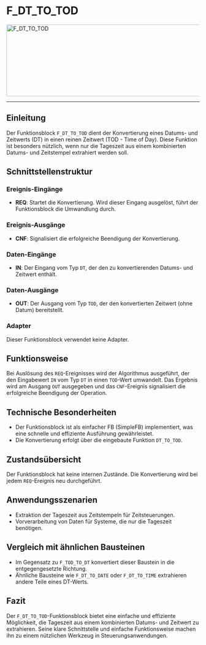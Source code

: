 # F_DT_TO_TOD

<img width="1198" height="187" alt="F_DT_TO_TOD" src="https://github.com/user-attachments/assets/15e611cf-4581-41b1-a782-bf2f2d2920af" />

* * * * * * * * * *
## Einleitung
Der Funktionsblock `F_DT_TO_TOD` dient der Konvertierung eines Datums- und Zeitwerts (DT) in einen reinen Zeitwert (TOD - Time of Day). Diese Funktion ist besonders nützlich, wenn nur die Tageszeit aus einem kombinierten Datums- und Zeitstempel extrahiert werden soll.

## Schnittstellenstruktur
### **Ereignis-Eingänge**
- **REQ**: Startet die Konvertierung. Wird dieser Eingang ausgelöst, führt der Funktionsblock die Umwandlung durch.

### **Ereignis-Ausgänge**
- **CNF**: Signalisiert die erfolgreiche Beendigung der Konvertierung.

### **Daten-Eingänge**
- **IN**: Der Eingang vom Typ `DT`, der den zu konvertierenden Datums- und Zeitwert enthält.

### **Daten-Ausgänge**
- **OUT**: Der Ausgang vom Typ `TOD`, der den konvertierten Zeitwert (ohne Datum) bereitstellt.

### **Adapter**
Dieser Funktionsblock verwendet keine Adapter.

## Funktionsweise
Bei Auslösung des `REQ`-Ereignisses wird der Algorithmus ausgeführt, der den Eingabewert `IN` vom Typ `DT` in einen `TOD`-Wert umwandelt. Das Ergebnis wird am Ausgang `OUT` ausgegeben und das `CNF`-Ereignis signalisiert die erfolgreiche Beendigung der Operation.

## Technische Besonderheiten
- Der Funktionsblock ist als einfacher FB (SimpleFB) implementiert, was eine schnelle und effiziente Ausführung gewährleistet.
- Die Konvertierung erfolgt über die eingebaute Funktion `DT_TO_TOD`.

## Zustandsübersicht
Der Funktionsblock hat keine internen Zustände. Die Konvertierung wird bei jedem `REQ`-Ereignis neu durchgeführt.

## Anwendungsszenarien
- Extraktion der Tageszeit aus Zeitstempeln für Zeitsteuerungen.
- Vorverarbeitung von Daten für Systeme, die nur die Tageszeit benötigen.

## Vergleich mit ähnlichen Bausteinen
- Im Gegensatz zu `F_TOD_TO_DT` konvertiert dieser Baustein in die entgegengesetzte Richtung.
- Ähnliche Bausteine wie `F_DT_TO_DATE` oder `F_DT_TO_TIME` extrahieren andere Teile eines DT-Werts.

## Fazit
Der `F_DT_TO_TOD`-Funktionsblock bietet eine einfache und effiziente Möglichkeit, die Tageszeit aus einem kombinierten Datums- und Zeitwert zu extrahieren. Seine klare Schnittstelle und einfache Funktionsweise machen ihn zu einem nützlichen Werkzeug in Steuerungsanwendungen.
